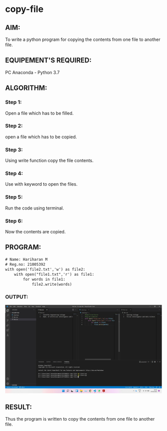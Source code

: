# copy-file
## AIM:
To write a python program for copying the contents from one file to another file.
## EQUIPEMENT'S REQUIRED: 
PC
Anaconda - Python 3.7
## ALGORITHM: 
### Step 1:
Open a file which has to be filled.
### Step 2:
open a file which has to be copied.
### Step 3:
Using write function copy the file contents.
### Step 4:
Use with keyword to open the files.
### Step 5:
Run the code using terminal.
### Step 6:
Now the contents are copied.

## PROGRAM:
~~~
# Name: Hariharan M
# Reg.no: 21005392
with open('file2.txt','w') as file2:
    with open("file1.txt",'r') as file1:
        for words in file1:
            file2.write(words)
~~~
### OUTPUT:
![output](x.jpg)

## RESULT:
Thus the program is written to copy the contents from one file to another file.
